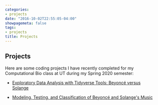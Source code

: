 ```yaml
---
categories:
- projects
date: "2016-10-02T22:55:05-04:00"
showpagemeta: false
tags:
- projects
title: Projects
---
```

## Projects 

Here are some coding projects I have recently completed for my Computational Bio class at UT during my Spring 2020 semester:

- [Exploratory Data Analysis with Tidyverse Tools: Beyoncé versus Solange](/project1gbm/)

- [Modeling, Testing, and Classification of Beyoncé and Solange's Music](/project2gbm/)
